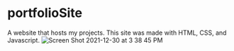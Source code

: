 # portfolioSite

A website that hosts my projects. This site was made with HTML, CSS, and Javascript. 
![Screen Shot 2021-12-30 at 3 38 45 PM](https://user-images.githubusercontent.com/46262435/147786559-0c099cca-e1ca-4824-a247-c39c0ec8bef4.png)

